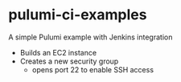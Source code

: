 # pulumi-ci-examples

A simple Pulumi example with Jenkins integration
- Builds an EC2  instance
- Creates a new security group
    - opens port 22 to enable SSH access
    
